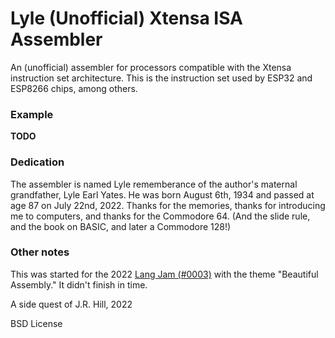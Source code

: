 # Lyle (Unofficial) Xtensa ISA Assembler

An (unofficial) assembler for processors compatible with the Xtensa instruction
set architecture. This is the instruction set used by ESP32 and ESP8266 chips,
among others.

### Example

**TODO**

### Dedication

The assembler is named Lyle rememberance of the author's maternal grandfather,
Lyle Earl Yates. He was born August 6th, 1934 and passed at age 87 on July
22nd, 2022. Thanks for the memories, thanks for introducing me to computers,
and thanks for the Commodore 64. (And the slide rule, and the book on BASIC,
and later a Commodore 128!)

### Other notes

This was started for the 2022 [Lang Jam (#0003)](https://github.com/langjam/langjam)
with the theme "Beautiful Assembly." It didn't finish in time.

A side quest of J.R. Hill, 2022

BSD License

